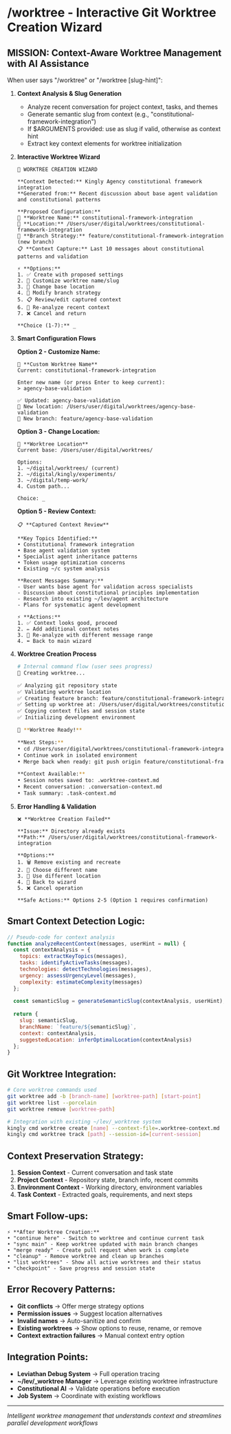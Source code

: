 # /worktree - Interactive Git Worktree Creation Wizard

## MISSION: Context-Aware Worktree Management with AI Assistance

When user says "/worktree" or "/worktree [slug-hint]":

1. **Context Analysis & Slug Generation**
   - Analyze recent conversation for project context, tasks, and themes
   - Generate semantic slug from context (e.g., "constitutional-framework-integration")
   - If $ARGUMENTS provided: use as slug if valid, otherwise as context hint
   - Extract key context elements for worktree initialization

2. **Interactive Worktree Wizard**
   ```
   🌳 WORKTREE CREATION WIZARD
   
   **Context Detected:** Kingly Agency constitutional framework integration
   **Generated from:** Recent discussion about base agent validation and constitutional patterns
   
   **Proposed Configuration:**
   📁 **Worktree Name:** constitutional-framework-integration
   📂 **Location:** /Users/user/digital/worktrees/constitutional-framework-integration
   🌿 **Branch Strategy:** feature/constitutional-framework-integration (new branch)
   📋 **Context Capture:** Last 10 messages about constitutional patterns and validation
   
   ⚡ **Options:**
   1. ✅ Create with proposed settings
   2. 📝 Customize worktree name/slug
   3. 📁 Change base location
   4. 🌿 Modify branch strategy  
   5. 📋 Review/edit captured context
   6. 🔄 Re-analyze recent context
   7. ❌ Cancel and return
   
   **Choice (1-7):** _
   ```

3. **Smart Configuration Flows**

   **Option 2 - Customize Name:**
   ```
   📝 **Custom Worktree Name**
   Current: constitutional-framework-integration
   
   Enter new name (or press Enter to keep current):
   > agency-base-validation
   
   ✅ Updated: agency-base-validation
   📂 New location: /Users/user/digital/worktrees/agency-base-validation
   🌿 New branch: feature/agency-base-validation
   ```

   **Option 3 - Change Location:**
   ```
   📁 **Worktree Location**
   Current base: /Users/user/digital/worktrees/
   
   Options:
   1. ~/digital/worktrees/ (current)
   2. ~/digital/kingly/experiments/
   3. ~/digital/temp-work/
   4. Custom path...
   
   Choice: _
   ```

   **Option 5 - Review Context:**
   ```
   📋 **Captured Context Review**
   
   **Key Topics Identified:**
   • Constitutional framework integration
   • Base agent validation system  
   • Specialist agent inheritance patterns
   • Token usage optimization concerns
   • Existing ~/c system analysis
   
   **Recent Messages Summary:**
   - User wants base agent for validation across specialists
   - Discussion about constitutional principles implementation
   - Research into existing ~/lev/agent architecture
   - Plans for systematic agent development
   
   ⚡ **Actions:**
   1. ✅ Context looks good, proceed
   2. ✏️ Add additional context notes
   3. 🔄 Re-analyze with different message range
   4. ⬅️ Back to main wizard
   ```

4. **Worktree Creation Process**
   ```bash
   # Internal command flow (user sees progress)
   🌳 Creating worktree...
   
   ✅ Analyzing git repository state
   ✅ Validating worktree location  
   ✅ Creating feature branch: feature/constitutional-framework-integration
   ✅ Setting up worktree at: /Users/user/digital/worktrees/constitutional-framework-integration
   ✅ Copying context files and session state
   ✅ Initializing development environment
   
   🎯 **Worktree Ready!**
   
   **Next Steps:**
   • cd /Users/user/digital/worktrees/constitutional-framework-integration
   • Continue work in isolated environment
   • Merge back when ready: git push origin feature/constitutional-framework-integration
   
   **Context Available:**
   • Session notes saved to: .worktree-context.md
   • Recent conversation: .conversation-context.md  
   • Task summary: .task-context.md
   ```

5. **Error Handling & Validation**
   ```
   ❌ **Worktree Creation Failed**
   
   **Issue:** Directory already exists
   **Path:** /Users/user/digital/worktrees/constitutional-framework-integration
   
   **Options:**
   1. 🗑️ Remove existing and recreate
   2. 📝 Choose different name
   3. 📁 Use different location
   4. 🔄 Back to wizard
   5. ❌ Cancel operation
   
   **Safe Actions:** Options 2-5 (Option 1 requires confirmation)
   ```

## Smart Context Detection Logic:

```javascript
// Pseudo-code for context analysis
function analyzeRecentContext(messages, userHint = null) {
  const contextAnalysis = {
    topics: extractKeyTopics(messages),
    tasks: identifyActiveTasks(messages),
    technologies: detectTechnologies(messages),
    urgency: assessUrgencyLevel(messages),
    complexity: estimateComplexity(messages)
  };
  
  const semanticSlug = generateSemanticSlug(contextAnalysis, userHint);
  
  return {
    slug: semanticSlug,
    branchName: `feature/${semanticSlug}`,
    context: contextAnalysis,
    suggestedLocation: inferOptimalLocation(contextAnalysis)
  };
}
```

## Git Worktree Integration:

```bash
# Core worktree commands used
git worktree add -b [branch-name] [worktree-path] [start-point]
git worktree list --porcelain
git worktree remove [worktree-path]

# Integration with existing ~/lev/_worktree system
kingly cmd worktree create [name] --context-file=.worktree-context.md
kingly cmd worktree track [path] --session-id=[current-session]
```

## Context Preservation Strategy:

1. **Session Context** - Current conversation and task state
2. **Project Context** - Repository state, branch info, recent commits  
3. **Environment Context** - Working directory, environment variables
4. **Task Context** - Extracted goals, requirements, and next steps

## Smart Follow-ups:

```
⚡ **After Worktree Creation:**
• "continue here" - Switch to worktree and continue current task
• "sync main" - Keep worktree updated with main branch changes
• "merge ready" - Create pull request when work is complete
• "cleanup" - Remove worktree and clean up branches
• "list worktrees" - Show all active worktrees and their status
• "checkpoint" - Save progress and session state
```

## Error Recovery Patterns:

- **Git conflicts** → Offer merge strategy options
- **Permission issues** → Suggest location alternatives  
- **Invalid names** → Auto-sanitize and confirm
- **Existing worktrees** → Show options to reuse, rename, or remove
- **Context extraction failures** → Manual context entry option

## Integration Points:

- **Leviathan Debug System** → Full operation tracing
- **~/lev/_worktree Manager** → Leverage existing worktree infrastructure
- **Constitutional AI** → Validate operations before execution
- **Job System** → Coordinate with existing workflows

---

*Intelligent worktree management that understands context and streamlines parallel development workflows*